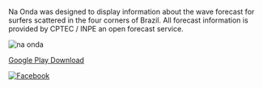 Na Onda was designed to display information about the wave forecast for surfers scattered in the four corners of Brazil. All forecast information is provided by CPTEC / INPE an open forecast service.

![na onda](http://www.victorlaerte.com/images/portfolio/modals/naonda.jpg)

[Google Play Download](https://play.google.com/store/apps/details?id=com.victorlaerte.na_onda&hl=pt-br)

[![Facebook](https://github.frapsoft.com/social/facebook.png)](https://www.facebook.com/naondaapp/)
